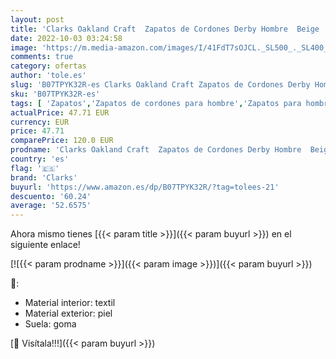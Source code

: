 ```yaml
---
layout: post
title: 'Clarks Oakland Craft  Zapatos de Cordones Derby Hombre  Beige  Dark Sand Nubuck Dark Sand Nubuck   45 EU'
date: 2022-10-03 03:24:58
image: 'https://m.media-amazon.com/images/I/41FdT7sOJCL._SL500_._SL400_.jpg'
comments: true
category: ofertas
author: 'tole.es'
slug: 'B07TPYK32R-es Clarks Oakland Craft Zapatos de Cordones Derby Hombre...'
sku: 'B07TPYK32R-es'
tags: [ 'Zapatos','Zapatos de cordones para hombre','Zapatos para hombre','Zapatos y complementos','clarks','zapatos','🇪🇸', ]
actualPrice: 47.71 EUR
currency: EUR
price: 47.71
comparePrice: 120.0 EUR
prodname: 'Clarks Oakland Craft  Zapatos de Cordones Derby Hombre  Beige  Dark Sand Nubuck Dark Sand Nubuck   45 EU'
country: 'es'
flag: '🇪🇸'
brand: 'Clarks'
buyurl: 'https://www.amazon.es/dp/B07TPYK32R/?tag=tolees-21'
descuento: '60.24'
average: '52.6575'
---
```


Ahora mismo tienes [{{< param title >}}]({{< param buyurl >}}) en el siguiente enlace!

[![{{< param prodname >}}]({{< param image >}})]({{< param buyurl >}})

🔎:

- Material interior: textil
- Material exterior: piel
- Suela: goma

[🛒 Visítala!!!]({{< param buyurl >}})
